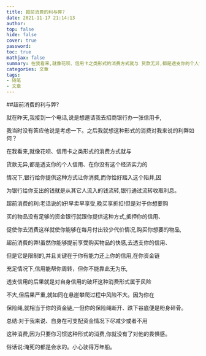 ```yaml
---
title: 超前消费的利与弊?
date: 2021-11-17 21:14:13
author:
top: false
hide: false
cover: true
password:
toc: true
mathjax: false
summary: 在我看来,就像花呗、信用卡之类形式的消费方式就与 货款无异,都是透支你的个人信用
categories: 文章
tags:
- 随笔
- 文章
---
```

##超前消费的利与弊?

就在昨天,我接到一个电话,说是想邀请我去招商银行办一张信用卡,

我当时没有答应他说是考虑一下。之后我就想这种形式的消费对我来说的利弊如何？

在我看来,就像花呗、信用卡之类形式的消费方式就与

货款无异,都是透支你的个人信用、在你没有这个经济实力的

情况下,银行给你提供这种方式让你消费,而你恰好踏入这个陷井,因

为银行给你支出的钱就是从其它人流入的钱流转,银行通过流转收取利息。

超前消费的利:老话说的好!早卖早享受,晚买享折扣!但是对于你想要购

买的物品没有足够的资金银行就跟你提供这种方式,抵押你的信用、

促使你去消费这样就使你能够在每月付出较少代价情况,购买你想要的物品,

超前消费的弊!虽然你能够提前享受购买物品的快感,去透支你的信用、

但是它是限制的,并且关键在于你有能力还上你的信用,在你资金链

充足情况下,信用能帮你周转，但你不能靠此无为乐,

透支信用的后果就是对自身信用的破坏这种消费形式属于风险

不大,但后果严重,就如同在悬崖攀爬过程中风险不大。因为你在

保险绳,就相当于你的资金链,一但你的保险绳断开、跌下谷底便是粉身碎骨。

总结:对于我来说、自身在可支配资金情况下尽减少或者不用

这种消费,因为只要你习惯这种形式的消费,你就没有了对他的畏惧感。

俗话说:淹死的都是会水的。小心驶得万年船。